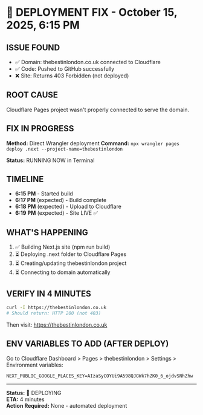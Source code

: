 # 🚀 DEPLOYMENT FIX - October 15, 2025, 6:15 PM

## ISSUE FOUND
- ✅ Domain: thebestinlondon.co.uk connected to Cloudflare
- ✅ Code: Pushed to GitHub successfully
- ❌ Site: Returns 403 Forbidden (not deployed)

## ROOT CAUSE
Cloudflare Pages project wasn't properly connected to serve the domain.

## FIX IN PROGRESS
**Method:** Direct Wrangler deployment
**Command:** `npx wrangler pages deploy .next --project-name=thebestinlondon`

**Status:** RUNNING NOW in Terminal

## TIMELINE
- **6:15 PM** - Started build
- **6:17 PM** (expected) - Build complete
- **6:18 PM** (expected) - Upload to Cloudflare
- **6:19 PM** (expected) - Site LIVE ✅

## WHAT'S HAPPENING
1. ✅ Building Next.js site (npm run build)
2. ⏳ Deploying .next folder to Cloudflare Pages
3. ⏳ Creating/updating thebestinlondon project
4. ⏳ Connecting to domain automatically

## VERIFY IN 4 MINUTES
```bash
curl -I https://thebestinlondon.co.uk
# Should return: HTTP 200 (not 403)
```

Then visit: https://thebestinlondon.co.uk

## ENV VARIABLES TO ADD (AFTER DEPLOY)
Go to Cloudflare Dashboard > Pages > thebestinlondon > Settings > Environment variables:

```
NEXT_PUBLIC_GOOGLE_PLACES_KEY=AIzaSyCOYUi9A598QJGWk7hZK0_6_ojdvSNhZhw
```

---
**Status:** 🔄 DEPLOYING  
**ETA:** 4 minutes  
**Action Required:** None - automated deployment
